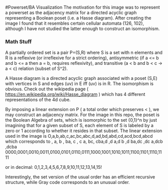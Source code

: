 #Powerset/BA Visualization
The motivation for this image was to represent a powerset as the adjacency matrix for a 
directed acyclic graph representing a Boolean poset (i.e. a Hasse diagram). After creating the image 
I found that it resembles certain cellular automata (126, 102), although I have not studied
the latter enough to construct an isomorphism.

### Math Stuff

A partially ordered set is a pair P=(S,R) where S is a set with n elements and R is a reflexive (or irreflexive for a strict ordering), antisymmetric (if a <= b and b <= a then a = b, requires reflexivity), and transitive (a < b and b < c -> a < c) relation (subset of S^2).

A Hasse diagram is a directed acyclic graph associated with a poset (S,E) with vertices in S and edges (uv) in E iff (uv) is in R. The isomorphism is obvious. Check out the wikipedia page ( https://en.wikipedia.org/wiki/Hasse_diagram ) which has 4 different representations of the 4d cube.

By imposing a linear extension on P ( a total order which preserves < ), we may construct an adjacency matrix. For the image in this repo, the poset is the Boolean Algebra of sets, which is isomorphic to the set {0,1}^n by just imagining that for a given subset of S, each element of S is labeled by a zero or 1 according to whether it resides in that subset. The linear extension used in the image is 
O,a,b,ab,c,ac,bc,abc,d,ad,bd,abd,cd,acd,bcd,abcd
which corresponds to
    ,   a,  b ,  ba, c  , c a,  bc, cba,d   ,d  a,d b ,d ba,dc  ,dc a,dcb ,dcba
0000,0001,0010,0011,0100,0101,0110,0111,1000,1001,1010,1011,1100,1101,1110,1111

or in decimal: 0,1,2,3,4,5,6,7,8,9,10,11,12,13,14,15!

Interestingly, the set version of the usual order has an efficient recursive structure, while Gray code corresponds to an unusual order.
